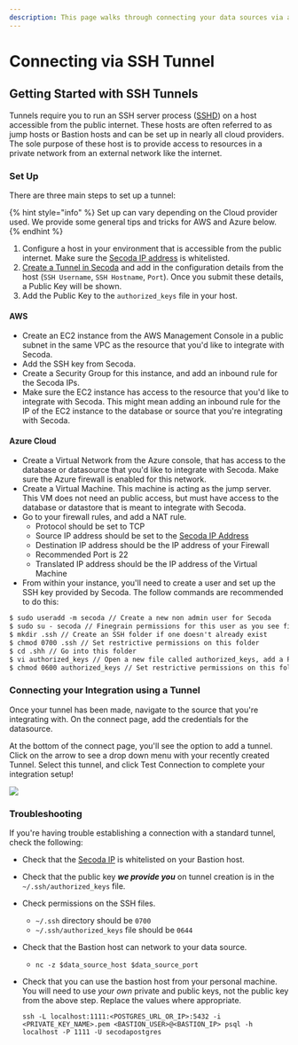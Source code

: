 ```yaml
---
description: This page walks through connecting your data sources via a direct SSH tunnel
---
```


# Connecting via SSH Tunnel

## **Getting Started with SSH Tunnels** <a href="#h_3a4bfd6458" id="h_3a4bfd6458"></a>

Tunnels require you to run an SSH server process ([SSHD](https://www.ssh.com/academy/ssh/sshd)) on a host accessible from the public internet. These hosts are often referred to as jump hosts or Bastion hosts and can be set up in nearly all cloud providers. The sole purpose of these host is to provide access to resources in a private network from an external network like the internet.

### Set Up

There are three main steps to set up a tunnel:&#x20;

{% hint style="info" %}
Set up can vary depending on the Cloud provider used. We provide some general tips and tricks for AWS and Azure below.&#x20;
{% endhint %}

1. Configure a host in your environment that is accessible from the public internet. Make sure the [Secoda IP address](../../faq.md#what-are-the-ip-addresses-for-secoda) is whitelisted.&#x20;
2. [Create a Tunnel in Secoda](https://app.secoda.co/tunnles/new) and add in the configuration details from the host (`SSH Username`, `SSH Hostname`, `Port`). Once you submit these details, a Public Key will be shown.&#x20;
3. Add the Public Key to the `authorized_keys` file in your host. &#x20;

#### AWS

* Create an EC2 instance from the AWS Management Console in a public subnet in the same VPC as the resource that you'd like to integrate with Secoda.
* Add the SSH key from Secoda.
* Create a Security Group for this instance, and add an inbound rule for the Secoda IPs.&#x20;
* Make sure the EC2 instance has access to the resource that you'd like to integrate with Secoda. This might mean adding an inbound rule for the IP of the EC2 instance to the database or source that you're integrating with Secoda.

#### Azure Cloud

* Create a Virtual Network from the Azure console, that has access to the database or datasource that you'd like to integrate with Secoda. Make sure the Azure firewall is enabled for this network.&#x20;
* Create a Virtual Machine. This machine is acting as the jump server. This VM does not need an public access, but must have access to the database or datastore that is meant to integrate with Secoda.
* Go to your firewall rules, and add a NAT rule.&#x20;
  * Protocol should be set to TCP
  * Source IP address should be set to the [Secoda IP Address](../../faq.md#what-are-the-ip-addresses-for-secoda)
  * Destination IP address should be the IP address of your Firewall
  * Recommended Port is 22
  * Translated IP address should be the IP address of the Virtual Machine
* From within your instance, you'll need to create a user and set up the SSH key provided by Secoda. The follow commands are recommended to do this:

```xml
$ sudo useradd -m secoda // Create a new non admin user for Secoda
$ sudo su - secoda // Finegrain permissions for this user as you see fit
$ mkdir .ssh // Create an SSH folder if one doesn't already exist
$ chmod 0700 .ssh // Set restrictive permissions on this folder
$ cd .shh // Go into this folder
$ vi authorized_keys // Open a new file called authorized_keys, add a Public Key to this file and save it
$ chmod 0600 authorized_keys // Set restrictive permissions on this folder
```

### Connecting your Integration using a Tunnel

Once your tunnel has been made, navigate to the source that you're integrating with. On the connect page, add the credentials for the datasource.&#x20;

At the bottom of the connect page, you'll see the option to add a tunnel. Click on the arrow to see a drop down menu with your recently created Tunnel. Select this tunnel, and click Test Connection to complete your integration setup!

![](https://secoda-public-media-assets.s3.amazonaws.com/6fec8c62-f468-4411-8ade-6dca075dda43.png)

### Troubleshooting <a href="#h_4e44bc0849" id="h_4e44bc0849"></a>

If you're having trouble establishing a connection with a standard tunnel, check the following:

* Check that the [Secoda IP](../../faq.md#what-are-the-ip-addresses-for-secoda) is whitelisted on your Bastion host.
* Check that the public key _**we provide you**_ on tunnel creation is in the `~/.ssh/authorized_keys` file.
* Check permissions on the SSH files.
  * `~/.ssh` directory should be `0700`
  * `~/.ssh/authorized_keys` file should be `0644`
* Check that the Bastion host can network to your data source.
  * `nc -z $data_source_host $data_source_port`
*   Check that you can use the bastion host from your personal machine. You will need to use _your own_ private and public keys, not the public key from the above step. Replace the values where appropriate.

    ```
    ssh -L localhost:1111:<POSTGRES_URL_OR_IP>:5432 -i <PRIVATE_KEY_NAME>.pem <BASTION_USER>@<BASTION_IP> psql -h localhost -P 1111 -U secodapostgres
    ```
